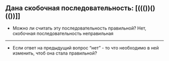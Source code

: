 Дана скобочная последовательность: [((())()(())]]
---
- Можно ли считать эту последовательность правильной?
  Нет, скобочная последовательность неправильная
***
- Если ответ на предыдущий вопрос “нет” - то что необходимо в ней изменить, чтоб она стала правильной?
